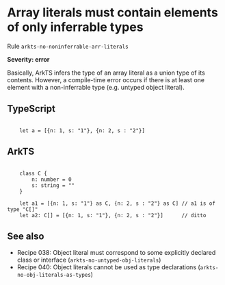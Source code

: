 #  Array literals must contain elements of only inferrable types

Rule ``arkts-no-noninferrable-arr-literals``

**Severity: error**

Basically, ArkTS infers the type of an array literal as a union type of its
contents. However, a compile-time error occurs if there is at least one
element with a non-inferrable type (e.g. untyped object literal).


## TypeScript


```

    let a = [{n: 1, s: "1"}, {n: 2, s : "2"}]

```

## ArkTS


```

    class C {
        n: number = 0
        s: string = ""
    }

    let a1 = [{n: 1, s: "1"} as C, {n: 2, s : "2"} as C] // a1 is of type "C[]"
    let a2: C[] = [{n: 1, s: "1"}, {n: 2, s : "2"}]      // ditto

```

## See also

- Recipe 038:  Object literal must correspond to some explicitly declared class or interface (``arkts-no-untyped-obj-literals``)
- Recipe 040:  Object literals cannot be used as type declarations (``arkts-no-obj-literals-as-types``)



